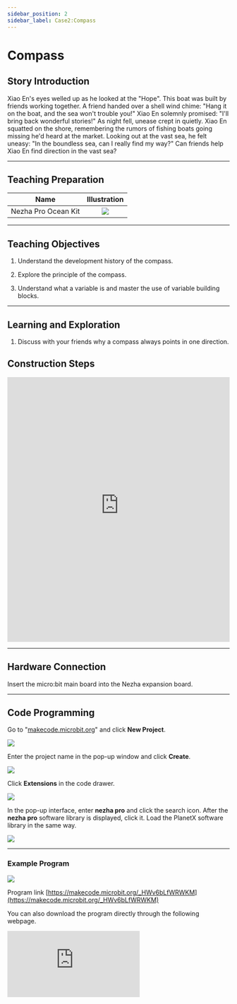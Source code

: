 ```yaml
---
sidebar_position: 2
sidebar_label: Case2:Compass
---
```


# Compass
## Story Introduction
Xiao En's eyes welled up as he looked at the "Hope". This boat was built by friends working together. A friend handed over a shell wind chime: "Hang it on the boat, and the sea won't trouble you!" Xiao En solemnly promised: "I'll bring back wonderful stories!"
As night fell, unease crept in quietly. Xiao En squatted on the shore, remembering the rumors of fishing boats going missing he'd heard at the market. Looking out at the vast sea, he felt uneasy: "In the boundless sea, can I really find my way?" Can friends help Xiao En find direction in the vast sea?

---

## Teaching Preparation

| Name | Illustration |
| :----------: | :--------------------------: |
| Nezha Pro Ocean Kit | ![](https://wiki-media-ef.oss-cn-hongkong.aliyuncs.com/docs/microbit/building-blocks/nezha-pro-ocean-kit/nezha-pro-ocean-kit-products-introduction-002.png.png) |

---
## Teaching Objectives
1. Understand the development history of the compass.

2. Explore the principle of the compass.

3. Understand what a variable is and master the use of variable building blocks.

---
## Learning and Exploration

1. Discuss with your friends why a compass always points in one direction.


## Construction Steps

<embed src="https://wiki-media-ef.oss-cn-hongkong.aliyuncs.com/docs/microbit/building-blocks/nezha-pro-ocean-kit/setup-diagram/case02/nezha-pro-ocean-kit-step-02-1.png.pdf" type="application/pdf" width="100%" height="600px" />

---
## Hardware Connection

Insert the micro:bit main board into the Nezha expansion board.

---
## Code Programming

Go to "[makecode.microbit.org](https://makecode.microbit.org)" and click **New Project**.

![](https://wiki-media-ef.oss-cn-hongkong.aliyuncs.com/docs/microbit/building-blocks/microbit-space-science-kit/images/microbit-space-science-kit-case01-07.png)

Enter the project name in the pop-up window and click **Create**.

![](https://wiki-media-ef.oss-cn-hongkong.aliyuncs.com/docs/microbit/building-blocks/microbit-space-science-kit/images/microbit-space-science-kit-case01-11.png)

Click **Extensions** in the code drawer.

![](https://wiki-media-ef.oss-cn-hongkong.aliyuncs.com/docs/microbit/building-blocks/microbit-space-science-kit/images/microbit-space-science-kit-case01-09.png)

In the pop-up interface, enter **nezha pro** and click the search icon. After the **nezha pro** software library is displayed, click it. Load the PlanetX software library in the same way.

![](https://wiki-media-ef.oss-cn-hongkong.aliyuncs.com/docs/microbit/building-blocks/microbit-space-science-kit/images/microbit-space-science-kit-case01-10.png)

---
### Example Program

![](https://wiki-media-ef.oss-cn-hongkong.aliyuncs.com/docs/microbit/building-blocks/nezha-pro-ocean-kit/setup-diagram/case02/nezha-pro-ocean-kit-step-02-2.png.png)

Program link
[https://makecode.microbit.org/_HWv6bLfWRWKM](https://makecode.microbit.org/_HWv6bLfWRWKM)

You can also download the program directly through the following webpage.

<div
    style={{
        position: 'relative',
        paddingBottom: '60%',
        overflow: 'hidden',
    }}
>
    <iframe
        src="https://makecode.microbit.org/_HWv6bLfWRWKM"
        frameborder="0"
        sandbox="allow-popups allow-forms allow-scripts allow-same-origin"
        style={{
            position: 'absolute',
            width: '100%',
            height: '100%',
        }}
    />
</div>

---
### Download Program

Use a USB cable to connect the PC and micro:bit V2.

![](https://wiki-media-ef.oss-cn-hongkong.aliyuncs.com/docs/microbit/building-blocks/microbit-space-science-kit/images/microbit-space-science-kit-manual03.gif)

After successful connection, a drive named MICROBIT will be recognized on the computer.

![](https://wiki-media-ef.oss-cn-hongkong.aliyuncs.com/docs/microbit/building-blocks/microbit-space-science-kit/images/microbit-space-science-kit-manual06.png)

Click ![](https://wiki-media-ef.oss-cn-hongkong.aliyuncs.com/docs/microbit/building-blocks/microbit-space-science-kit/images/microbit-space-science-kit-manual07.png) in the lower left corner and select **Connect Device**.

![](https://wiki-media-ef.oss-cn-hongkong.aliyuncs.com/docs/microbit/building-blocks/microbit-space-science-kit/images/microbit-space-science-kit-manual11.png)

Click ![](https://wiki-media-ef.oss-cn-hongkong.aliyuncs.com/docs/microbit/building-blocks/microbit-space-science-kit/images/microbit-space-science-kit-manual08.png).

![](https://wiki-media-ef.oss-cn-hongkong.aliyuncs.com/docs/microbit/building-blocks/microbit-space-science-kit/images/microbit-space-science-kit-manual12.png)

Click ![](https://wiki-media-ef.oss-cn-hongkong.aliyuncs.com/docs/microbit/building-blocks/microbit-space-science-kit/images/microbit-space-science-kit-manual09.png).

![](https://wiki-media-ef.oss-cn-hongkong.aliyuncs.com/docs/microbit/building-blocks/microbit-space-science-kit/images/microbit-space-science-kit-manual13.png)

In the pop-up window, select **BBC micro:bit CMSIS-DAP**, then select **Connect**. At this point, our micro:bit has been successfully connected.

![](https://wiki-media-ef.oss-cn-hongkong.aliyuncs.com/docs/microbit/building-blocks/microbit-space-science-kit/images/microbit-space-science-kit-manual14.png)

Click **Download Program**

![](https://wiki-media-ef.oss-cn-hongkong.aliyuncs.com/docs/microbit/building-blocks/microbit-space-science-kit/images/microbit-space-science-kit-manual10.png)

---
## Case Demonstration

1. Gyroscope calibration

2. Using the micro:bit compass function.

**Pictures**

---
## Extended Knowledge

### Compass

#### I. Core Structure and Principle

- Magnetic needle characteristics: Made of magnetic materials such as iron and nickel, it forms an N pole (north pole) and an S pole (south pole) after magnetization. According to the principle that "like poles repel and opposite poles attract", the N pole of the magnetic needle will be attracted by the S pole of the Earth's magnetic field (near the geographic north pole), and the S pole will be attracted by the N pole of the Earth's magnetic field (near the geographic south pole), thus stably pointing to the north-south direction.

- Earth's magnetic field: The Earth is like a large magnet. The N pole of the magnetic field is near the geographic south pole, and the S pole is near the geographic north pole. The magnetic field lines of the magnetic field start from the geographic south pole and return to the geographic north pole, enabling the magnetic needle to obtain a directional force.

- Free rotation design: To reduce friction, the magnetic needle is mostly supported by a smooth axis or suspended in a liquid (such as kerosene), ensuring flexible rotation on the horizontal plane and quick response to magnetic field changes.

#### II. Key Influencing Factors

- Magnetic declination: The north and south poles of the Earth's magnetic field do not coincide with the geographic north and south poles. The angle between them is called "magnetic declination". For example, the magnetic declination in Beijing is about 5° west. When in use, the reading needs to be corrected according to the local magnetic declination to obtain the accurate geographic direction.

- External interference: Near magnets, high-voltage lines, iron-containing minerals, etc., the external magnetic field will interfere with the direction of the magnetic needle; the electromagnetic field of electronic equipment may also affect the accuracy of the compass.

#### III. Types and Development

| **Type** | **Characteristics** | **Application Scenarios** |
| --- | --- | --- |
| Traditional compass | Water-floated or dry compass, indicating direction through a floating magnetic needle or axis support, with azimuths (such as north, south, east, west) marked on the dial. | Ancient navigation, geological exploration, feng shui survey, etc. |
| Electronic compass | Uses magnetic sensors (such as Hall effect sensors) to detect magnetic fields, which are processed by circuits and display directions on the screen, with strong anti-interference ability and accurate readings. | Mobile phones, car navigation, drones and other modern devices. |
| Magnetoresistive compass | Based on the magnetoresistive effect (the resistance of the material changes when the magnetic field changes), it has high sensitivity and is suitable for precision navigation. | High-end fields such as aviation and aerospace. |

#### IV. Practical Applications and Significance

- Navigation foundation: When GPS signals are weak or there is no power supply (such as wilderness hiking, maritime distress), the compass is an important backup tool to ensure direction judgment.

- Scientific research: Geologists study the history of the Earth's magnetic field through the remanence of rocks; archaeologists use compasses to locate the orientation of ancient relics.

- Cultural symbol: As one of the four great inventions of ancient China, the compass promoted the development of the Age of Discovery and is a symbol of human exploration of the world.
